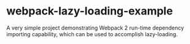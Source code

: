 # webpack-lazy-loading-example
A very simple project demonstrating Webpack 2 run-time dependency importing capability, which can be used to accomplish lazy-loading.